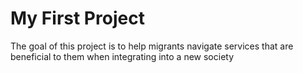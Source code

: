 # My First Project 

 The goal of this project is to help migrants navigate services that are beneficial to them when integrating into a new society 

 




 

